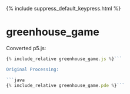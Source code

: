 ---
---

<script src="{{ site.baseurl}}/p5/p5.min.js"></script>
<script src="greenhouse_game.js"></script>
{% include suppress_default_keypress.html %}

# greenhouse_game

<main></main>

Converted p5.js:

```javascript 
{% include_relative greenhouse_game.js %}```

Original Processing:

```java 
{% include_relative greenhouse_game.pde %}```

